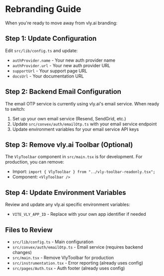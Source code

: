 # Rebranding Guide

When you're ready to move away from vly.ai branding:

## Step 1: Update Configuration
Edit `src/lib/config.ts` and update:
- `authProvider.name` - Your new auth provider name
- `authProvider.url` - Your new auth provider URL
- `supportUrl` - Your support page URL
- `docsUrl` - Your documentation URL

## Step 2: Backend Email Configuration
The email OTP service is currently using vly.ai's email service.
When ready to switch:
1. Set up your own email service (Resend, SendGrid, etc.)
2. Update `src/convex/auth/emailOtp.ts` with your email service endpoint
3. Update environment variables for your email service API keys

## Step 3: Remove vly.ai Toolbar (Optional)
The `VlyToolbar` component in `src/main.tsx` is for development.
For production, you can remove:
- Import: `import { VlyToolbar } from "../vly-toolbar-readonly.tsx";`
- Component: `<VlyToolbar />`

## Step 4: Update Environment Variables
Review and update any vly.ai specific environment variables:
- `VITE_VLY_APP_ID` - Replace with your own app identifier if needed

## Files to Review
- `src/lib/config.ts` - Main configuration
- `src/convex/auth/emailOtp.ts` - Email service (requires backend changes)
- `src/main.tsx` - Remove VlyToolbar for production
- `src/instrumentation.tsx` - Error reporting (already uses config)
- `src/pages/Auth.tsx` - Auth footer (already uses config)
